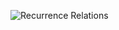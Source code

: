 ![Recurrence Relations](https://github.com/cpp-rakesh/DiscreteMathematicsAndItsApplications/blob/master/Chapter_1_The_Foundations_Logic_and_Proofs/1.1_Propositional_Logic/Exercises/repo/Q1.png)

